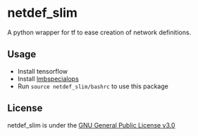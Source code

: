 # netdef_slim
A python wrapper for tf to ease creation of network definitions.

## Usage
* Install tensorflow
* Install [lmbspecialops](https://github.com/lmb-freiburg/lmbspecialops/tree/eccv18)
* Run `source netdef_slim/bashrc` to use this package

## License

netdef_slim is under the [GNU General Public License v3.0](LICENSE.txt)
